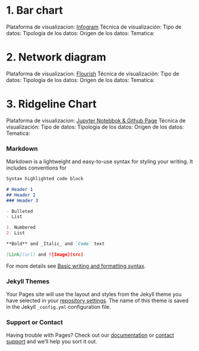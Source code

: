 # 1. Bar chart

Plataforma de visualizacion: [Infogram](https://infogram.com/madrid-traffic-accidents-2021-1h8n6m3nzyr5j4x?live)
Técnica de visualización:
Tipo de datos:
Tipologia de los datos:
Origen de los datos:
Tematica:

# 2. Network diagram 

Plataforma de visualizacion: [Flourish](https://public.flourish.studio/visualisation/7741938/)
Técnica de visualización:
Tipo de datos:
Tipologia de los datos:
Origen de los datos:
Tematica:

# 3. Ridgeline Chart 

Plataforma de visualizacion: [Jupyter Notebbok & Github Page](https://orezzak.github.io/orrezak.github.io/)
Técnica de visualización:
Tipo de datos:
Tipologia de los datos:
Origen de los datos:
Tematica:


### Markdown

Markdown is a lightweight and easy-to-use syntax for styling your writing. It includes conventions for

```markdown
Syntax highlighted code block

# Header 1
## Header 2
### Header 3

- Bulleted
- List

1. Numbered
2. List

**Bold** and _Italic_ and `Code` text

[Link](url) and ![Image](src)
```

For more details see [Basic writing and formatting syntax](https://docs.github.com/en/github/writing-on-github/getting-started-with-writing-and-formatting-on-github/basic-writing-and-formatting-syntax).



### Jekyll Themes

Your Pages site will use the layout and styles from the Jekyll theme you have selected in your [repository settings](https://github.com/orezzak/orrezak.github.io/settings/pages). The name of this theme is saved in the Jekyll `_config.yml` configuration file.

### Support or Contact

Having trouble with Pages? Check out our [documentation](https://docs.github.com/categories/github-pages-basics/) or [contact support](https://support.github.com/contact) and we’ll help you sort it out.
